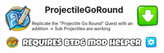 <h1 align="center">
<a href="https://github.com/doombubbles/template-mod/releases/latest/download/ProjectileGoRound.dll">
    <img align="left" alt="Icon" height="90" src="Icon.png">
    <img align="right" alt="Download" height="75" src="https://raw.githubusercontent.com/gurrenm3/BTD-Mod-Helper/master/BloonsTD6%20Mod%20Helper/Resources/DownloadBtn.png">
</a>
ProjectileGoRound
</h1>

Replicate the "Projectile Go Round" Quest with an addition -> Sub Projectiles are working

[![Requires BTD6 Mod Helper](https://raw.githubusercontent.com/gurrenm3/BTD-Mod-Helper/master/banner.png)](https://github.com/gurrenm3/BTD-Mod-Helper#readme)
